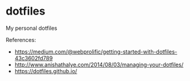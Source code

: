 # dotfiles
My personal dotfiles

References:
* https://medium.com/@webprolific/getting-started-with-dotfiles-43c3602fd789
* http://www.anishathalye.com/2014/08/03/managing-your-dotfiles/
* https://dotfiles.github.io/
